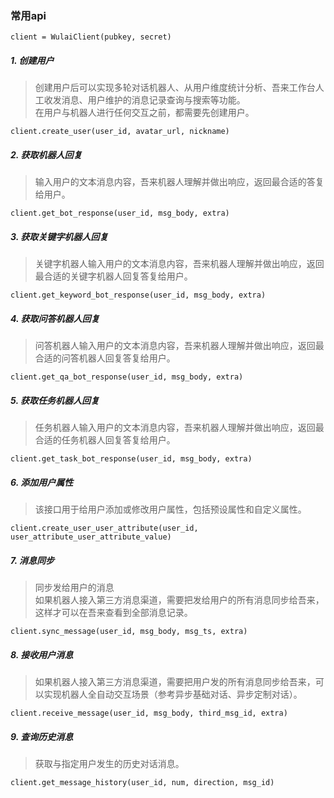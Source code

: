 ### 常用api

```
client = WulaiClient(pubkey, secret)
```

##### 1. 创建用户
> 创建用户后可以实现多轮对话机器人、从用户维度统计分析、吾来工作台人工收发消息、用户维护的消息记录查询与搜索等功能。  
在用户与机器人进行任何交互之前，都需要先创建用户。
```
client.create_user(user_id, avatar_url, nickname)
```

##### 2. 获取机器人回复
> 输入用户的文本消息内容，吾来机器人理解并做出响应，返回最合适的答复给用户。
```
client.get_bot_response(user_id, msg_body, extra)
```

##### 3. 获取关键字机器人回复
> 关键字机器人输入用户的文本消息内容，吾来机器人理解并做出响应，返回最合适的关键字机器人回复答复给用户。
```
client.get_keyword_bot_response(user_id, msg_body, extra)
```

##### 4. 获取问答机器人回复
> 问答机器人输入用户的文本消息内容，吾来机器人理解并做出响应，返回最合适的问答机器人回复答复给用户。
```
client.get_qa_bot_response(user_id, msg_body, extra)
```

##### 5. 获取任务机器人回复
> 任务机器人输入用户的文本消息内容，吾来机器人理解并做出响应，返回最合适的任务机器人回复答复给用户。
```
client.get_task_bot_response(user_id, msg_body, extra)
```

##### 6. 添加用户属性
> 该接口用于给用户添加或修改用户属性，包括预设属性和自定义属性。
```
client.create_user_user_attribute(user_id, user_attribute_user_attribute_value)
```

##### 7. 消息同步
> 同步发给用户的消息  
如果机器人接入第三方消息渠道，需要把发给用户的所有消息同步给吾来，这样才可以在吾来查看到全部消息记录。
```
client.sync_message(user_id, msg_body, msg_ts, extra)
```

##### 8. 接收用户消息
> 如果机器人接入第三方消息渠道，需要把用户发的所有消息同步给吾来，可以实现机器人全自动交互场景（参考异步基础对话、异步定制对话）。
```
client.receive_message(user_id, msg_body, third_msg_id, extra)
```

##### 9. 查询历史消息
> 获取与指定用户发生的历史对话消息。
```
client.get_message_history(user_id, num, direction, msg_id)
```
